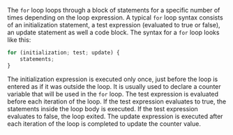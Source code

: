 The `for` loop loops through a block of statements for a specific number of times depending on the loop expression. A typical `for` loop syntax consists of an initialization statement, a test expression (evaluated to true or false), an update statement as well a code block. The syntax for a `for` loop looks like this:

```js
for (initialization; test; update) {
    statements;
}
```

The initialization expression is executed only once, just before the loop is entered as if it was outside the loop. It is usually used to declare a counter variable that will be used in the `for` loop. The test expression is evaluated before each iteration of the loop. If the test expression evaluates to true, the statements inside the loop body is executed. If the test expression evaluates to false, the loop exited. The update expression is executed after each iteration of the loop is completed to update the counter value.